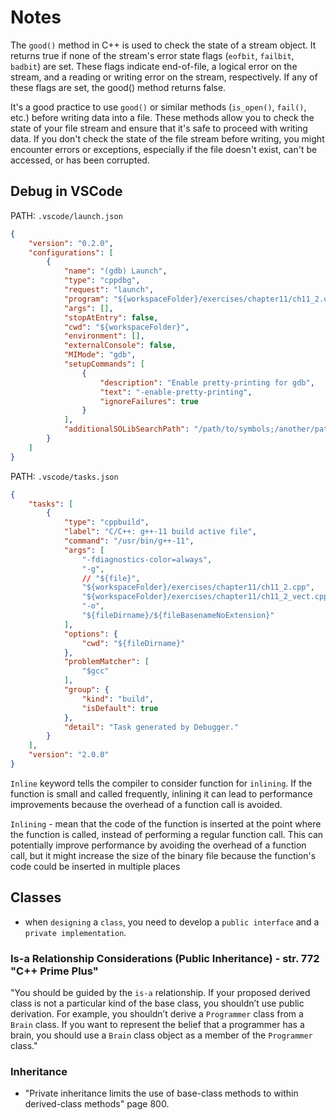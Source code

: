 # Notes

The `good()` method in C++ is used to check the state of a stream object.
It returns true if none of the stream's error state flags (`eofbit`, `failbit`, `badbit`) are set. These flags indicate end-of-file, a logical error
on the stream, and a reading or writing error on the stream, respectively. If any of these flags are set, the good() method returns false.

It's a good practice to use `good()` or similar methods (`is_open()`, `fail()`, etc.) before writing data into a file.
These methods allow you to check the state of your file stream and ensure that it's safe to proceed with writing data.
If you don't check the state of the file stream before writing, you might encounter errors or exceptions, especially if the file doesn't exist, can't
be accessed, or has been corrupted.

## Debug in VSCode

PATH: `.vscode/launch.json`

```json
{
    "version": "0.2.0",
    "configurations": [
        {
            "name": "(gdb) Launch",
            "type": "cppdbg",
            "request": "launch",
            "program": "${workspaceFolder}/exercises/chapter11/ch11_2.out",
            "args": [],
            "stopAtEntry": false,
            "cwd": "${workspaceFolder}",
            "environment": [],
            "externalConsole": false,
            "MIMode": "gdb",
            "setupCommands": [
                {
                    "description": "Enable pretty-printing for gdb",
                    "text": "-enable-pretty-printing",
                    "ignoreFailures": true
                }
            ],
            "additionalSOLibSearchPath": "/path/to/symbols;/another/path/to/symbols"
        }
    ]
}
```

PATH: `.vscode/tasks.json`

```json
{
    "tasks": [
        {
            "type": "cppbuild",
            "label": "C/C++: g++-11 build active file",
            "command": "/usr/bin/g++-11",
            "args": [
                "-fdiagnostics-color=always",
                "-g",
                // "${file}",
                "${workspaceFolder}/exercises/chapter11/ch11_2.cpp",
                "${workspaceFolder}/exercises/chapter11/ch11_2_vect.cpp",
                "-o",
                "${fileDirname}/${fileBasenameNoExtension}"
            ],
            "options": {
                "cwd": "${fileDirname}"
            },
            "problemMatcher": [
                "$gcc"
            ],
            "group": {
                "kind": "build",
                "isDefault": true
            },
            "detail": "Task generated by Debugger."
        }
    ],
    "version": "2.0.0"
}
```

`Inline` keyword tells the compiler to consider function for `inlining`. If the function is small and called frequently, inlining it can lead to
performance improvements because the overhead of a function call is avoided.

`Inlining` - mean that the code of the function is inserted at the point where the function is called, instead of performing a regular function call.
This can potentially improve performance by avoiding the overhead of a function call, but it might increase the size of the binary file because the
function's code could be inserted in multiple places

## Classes

- when `designing` a `class`, you need to develop a `public interface` and a `private implementation`.

### Is-a Relationship Considerations (Public Inheritance) - str. 772 "C++ Prime Plus"

"You should be guided by the `is-a` relationship. If your proposed derived class is not a particular
kind of the base class, you shouldn’t use public derivation. For example, you
shouldn’t derive a `Programmer` class from a `Brain` class. If you want to represent the belief
that a programmer has a brain, you should use a `Brain` class object as a member of the
`Programmer` class."

### Inheritance

- "Private inheritance limits the use of base-class methods to within derived-class methods" page 800.
